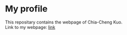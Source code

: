 # My profile
This repositary contains the webpage of Chia-Cheng Kuo.<br>
Link to my webpage:
[link](https://kuochiacheng0318.github.io/cv/ "link")
